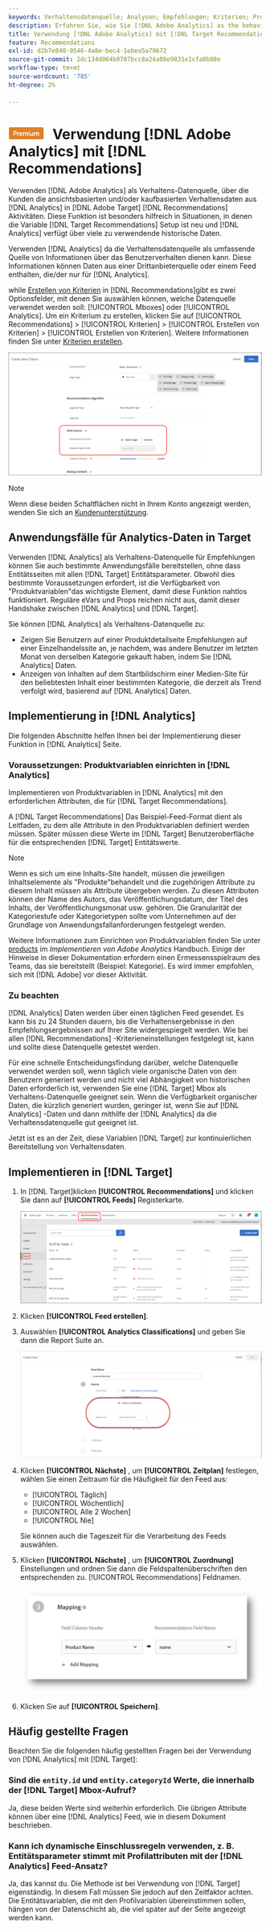 ```yaml
---
keywords: Verhaltensdatenquelle; Analysen; Empfehlungen; Kriterien; Produktvariablen
description: Erfahren Sie, wie Sie [!DNL Adobe Analytics] as the behavioral data source to use the view-based and/or purchase-based behavioral data from [!DNL Analytics] in [!DNL Target Recommendations].
title: Verwendung [!DNL Adobe Analytics] mit [!DNL Target Recommendations]?
feature: Recommendations
exl-id: d2b7e840-9546-4a8e-bec4-1ebea5a79672
source-git-commit: 2dc134d064b0707bcc8a24a08e9831e1cfa0b08e
workflow-type: tm+mt
source-wordcount: '785'
ht-degree: 2%

---
```


# ![PREMIUM](/help/assets/premium.png) Verwendung [!DNL Adobe Analytics] mit [!DNL Recommendations]

Verwenden [!DNL Adobe Analytics] als Verhaltens-Datenquelle, über die Kunden die ansichtsbasierten und/oder kaufbasierten Verhaltensdaten aus [!DNL Analytics] in [!DNL Adobe Target] [!DNL Recommendations] Aktivitäten. Diese Funktion ist besonders hilfreich in Situationen, in denen die Variable [!DNL Target Recommendations] Setup ist neu und [!DNL Analytics] verfügt über viele zu verwendende historische Daten.

Verwenden [!DNL Analytics] da die Verhaltensdatenquelle als umfassende Quelle von Informationen über das Benutzerverhalten dienen kann. Diese Informationen können Daten aus einer Drittanbieterquelle oder einem Feed enthalten, die/der nur für [!DNL Analytics].

while [Erstellen von Kriterien](/help/c-recommendations/c-algorithms/create-new-algorithm.md) in [!DNL Recommendations]gibt es zwei Optionsfelder, mit denen Sie auswählen können, welche Datenquelle verwendet werden soll: [!UICONTROL Mboxes] oder [!UICONTROL Analytics]. Um ein Kriterium zu erstellen, klicken Sie auf [!UICONTROL Recommendations] > [!UICONTROL Kriterien] > [!UICONTROL Erstellen von Kriterien] > [!UICONTROL Erstellen von Kriterien]. Weitere Informationen finden Sie unter [Kriterien erstellen](/help/c-recommendations/c-algorithms/create-new-algorithm.md).

![Schaltflächen für Verhaltensdatenquellen](assets/behavioral-data-source.png)

>[!NOTE]
>
>Wenn diese beiden Schaltflächen nicht in Ihrem Konto angezeigt werden, wenden Sie sich an [Kundenunterstützung](/help/cmp-resources-and-contact-information.md#reference_ACA3391A00EF467B87930A450050077C).

## Anwendungsfälle für Analytics-Daten in Target

Verwenden [!DNL Analytics] als Verhaltens-Datenquelle für Empfehlungen können Sie auch bestimmte Anwendungsfälle bereitstellen, ohne dass Entitätsseiten mit allen [!DNL Target] Entitätsparameter. Obwohl dies bestimmte Voraussetzungen erfordert, ist die Verfügbarkeit von &quot;Produktvariablen&quot;das wichtigste Element, damit diese Funktion nahtlos funktioniert. Reguläre eVars und Props reichen nicht aus, damit dieser Handshake zwischen [!DNL Analytics] und [!DNL Target].

Sie können [!DNL Analytics] als Verhaltens-Datenquelle zu:

* Zeigen Sie Benutzern auf einer Produktdetailseite Empfehlungen auf einer Einzelhandelssite an, je nachdem, was andere Benutzer im letzten Monat von derselben Kategorie gekauft haben, indem Sie [!DNL Analytics] Daten.
* Anzeigen von Inhalten auf dem Startbildschirm einer Medien-Site für den beliebtesten Inhalt einer bestimmten Kategorie, die derzeit als Trend verfolgt wird, basierend auf [!DNL Analytics] Daten.

## Implementierung in [!DNL Analytics]

Die folgenden Abschnitte helfen Ihnen bei der Implementierung dieser Funktion in [!DNL Analytics] Seite.

### Voraussetzungen: Produktvariablen einrichten in [!DNL Analytics]

Implementieren von Produktvariablen in [!DNL Analytics] mit den erforderlichen Attributen, die für [!DNL Target Recommendations].

A [!DNL Target Recommendations] Das Beispiel-Feed-Format dient als Leitfaden, zu dem alle Attribute in den Produktvariablen definiert werden müssen. Später müssen diese Werte im [!DNL Target] Benutzeroberfläche für die entsprechenden [!DNL Target] Entitätswerte.

>[!NOTE]
>
>Wenn es sich um eine Inhalts-Site handelt, müssen die jeweiligen Inhaltselemente als &quot;Produkte&quot;behandelt und die zugehörigen Attribute zu diesem Inhalt müssen als Attribute übergeben werden. Zu diesen Attributen können der Name des Autors, das Veröffentlichungsdatum, der Titel des Inhalts, der Veröffentlichungsmonat usw. gehören. Die Granularität der Kategoriestufe oder Kategorietypen sollte vom Unternehmen auf der Grundlage von Anwendungsfallanforderungen festgelegt werden.

Weitere Informationen zum Einrichten von Produktvariablen finden Sie unter [products](https://experienceleague.adobe.com/docs/analytics/implementation/vars/page-vars/products.html) im *Implementieren von Adobe Analytics* Handbuch. Einige der Hinweise in dieser Dokumentation erfordern einen Ermessensspielraum des Teams, das sie bereitstellt (Beispiel: Kategorie). Es wird immer empfohlen, sich mit [!DNL Adobe] vor dieser Aktivität.

### Zu beachten

[!DNL Analytics] Daten werden über einen täglichen Feed gesendet. Es kann bis zu 24 Stunden dauern, bis die Verhaltensergebnisse in den Empfehlungsergebnissen auf Ihrer Site widergespiegelt werden. Wie bei allen [!DNL Recommendations] -Kriterieneinstellungen festgelegt ist, kann und sollte diese Datenquelle getestet werden.

Für eine schnelle Entscheidungsfindung darüber, welche Datenquelle verwendet werden soll, wenn täglich viele organische Daten von den Benutzern generiert werden und nicht viel Abhängigkeit von historischen Daten erforderlich ist, verwenden Sie eine [!DNL Target] Mbox als Verhaltens-Datenquelle geeignet sein. Wenn die Verfügbarkeit organischer Daten, die kürzlich generiert wurden, geringer ist, wenn Sie auf [!DNL Analytics] -Daten und dann mithilfe der [!DNL Analytics] da die Verhaltensdatenquelle gut geeignet ist.

Jetzt ist es an der Zeit, diese Variablen [!DNL Target] zur kontinuierlichen Bereitstellung von Verhaltensdaten.

## Implementieren in [!DNL Target]

1. In [!DNL Target]klicken **[!UICONTROL Recommendations]** und klicken Sie dann auf **[!UICONTROL Feeds]** Registerkarte.

   ![Feeds](/help/c-recommendations/c-algorithms/assets/feeds-tab.png)

1. Klicken **[!UICONTROL Feed erstellen]**.

1. Auswählen **[!UICONTROL Analytics Classifications]** und geben Sie dann die Report Suite an.

   ![Option &quot;Analytics Classifications&quot;](/help/c-recommendations/c-algorithms/assets/analytics-classifications.png)

1. Klicken **[!UICONTROL Nächste]** , um **[!UICONTROL Zeitplan]** festlegen, wählen Sie einen Zeitraum für die Häufigkeit für den Feed aus:

   * [!UICONTROL Täglich]
   * [!UICONTROL Wöchentlich]
   * [!UICONTROL Alle 2 Wochen]
   * [!UICONTROL Nie]

   Sie können auch die Tageszeit für die Verarbeitung des Feeds auswählen.

1. Klicken **[!UICONTROL Nächste]** , um  **[!UICONTROL Zuordnung]** Einstellungen und ordnen Sie dann die Feldspaltenüberschriften den entsprechenden zu. [!UICONTROL Recommendations] Feldnamen.

   ![Zuordnungsabschnitt](/help/c-recommendations/c-algorithms/assets/mapping.png)

1. Klicken Sie auf **[!UICONTROL Speichern]**.

## Häufig gestellte Fragen  

Beachten Sie die folgenden häufig gestellten Fragen bei der Verwendung von [!DNL Analytics] mit [!DNL Target]:

### Sind die `entity.id` und `entity.categoryId` Werte, die innerhalb der [!DNL Target] Mbox-Aufruf?

Ja, diese beiden Werte sind weiterhin erforderlich. Die übrigen Attribute können über eine [!DNL Analytics] Feed, wie in diesem Dokument beschrieben.

### Kann ich dynamische Einschlussregeln verwenden, z. B. Entitätsparameter stimmt mit Profilattributen mit der [!DNL Analytics] Feed-Ansatz?

Ja, das kannst du. Die Methode ist bei Verwendung von [!DNL Target] eigenständig. In diesem Fall müssen Sie jedoch auf den Zeitfaktor achten. Die Entitätsvariablen, die mit den Profilvariablen übereinstimmen sollen, hängen von der Datenschicht ab, die viel später auf der Seite angezeigt werden kann.
